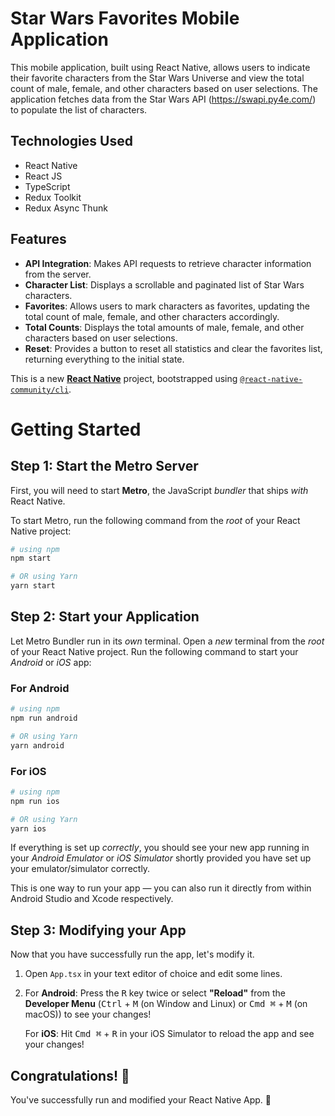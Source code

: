 # Star Wars Favorites Mobile Application

This mobile application, built using React Native, allows users to indicate their favorite characters from the Star Wars Universe and view the total count of male, female, and other characters based on user selections. The application fetches data from the Star Wars API (https://swapi.py4e.com/) to populate the list of characters.

## Technologies Used

- React Native
- React JS
- TypeScript
- Redux Toolkit
- Redux Async Thunk

## Features

- **API Integration**: Makes API requests to retrieve character information from the server.
- **Character List**: Displays a scrollable and paginated list of Star Wars characters.
- **Favorites**: Allows users to mark characters as favorites, updating the total count of male, female, and other characters accordingly.
- **Total Counts**: Displays the total amounts of male, female, and other characters based on user selections.
- **Reset**: Provides a button to reset all statistics and clear the favorites list, returning everything to the initial state.

This is a new [**React Native**](https://reactnative.dev) project, bootstrapped using [`@react-native-community/cli`](https://github.com/react-native-community/cli).

# Getting Started

## Step 1: Start the Metro Server

First, you will need to start **Metro**, the JavaScript _bundler_ that ships _with_ React Native.

To start Metro, run the following command from the _root_ of your React Native project:

```bash
# using npm
npm start

# OR using Yarn
yarn start
```

## Step 2: Start your Application

Let Metro Bundler run in its _own_ terminal. Open a _new_ terminal from the _root_ of your React Native project. Run the following command to start your _Android_ or _iOS_ app:

### For Android

```bash
# using npm
npm run android

# OR using Yarn
yarn android
```

### For iOS

```bash
# using npm
npm run ios

# OR using Yarn
yarn ios
```

If everything is set up _correctly_, you should see your new app running in your _Android Emulator_ or _iOS Simulator_ shortly provided you have set up your emulator/simulator correctly.

This is one way to run your app — you can also run it directly from within Android Studio and Xcode respectively.

## Step 3: Modifying your App

Now that you have successfully run the app, let's modify it.

1. Open `App.tsx` in your text editor of choice and edit some lines.
2. For **Android**: Press the <kbd>R</kbd> key twice or select **"Reload"** from the **Developer Menu** (<kbd>Ctrl</kbd> + <kbd>M</kbd> (on Window and Linux) or <kbd>Cmd ⌘</kbd> + <kbd>M</kbd> (on macOS)) to see your changes!

   For **iOS**: Hit <kbd>Cmd ⌘</kbd> + <kbd>R</kbd> in your iOS Simulator to reload the app and see your changes!

## Congratulations! :tada:

You've successfully run and modified your React Native App. :partying_face:
